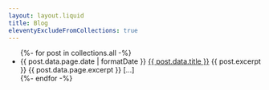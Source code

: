 ```yaml
---
layout: layout.liquid
title: Blog
eleventyExcludeFromCollections: true
---
```

<ul>
{%- for post in collections.all -%}
  <li class="my-2"><span>{{ post.data.page.date | formatDate }} </span><a href="{{ post.url }}">{{ post.data.title }}</a> {{ post.excerpt  }} {{ post.data.page.excerpt }} [...] </li>
{%- endfor -%}
</ul>

